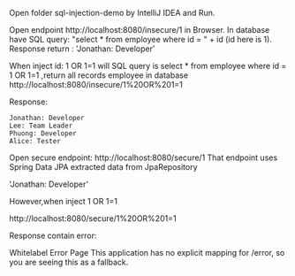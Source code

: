 Open folder sql-injection-demo by IntelliJ IDEA and Run.

Open endpoint http://localhost:8080/insecure/1 in Browser.
In database have SQL query: "select * from employee where id = " + id (id here is 1).
Response return : 'Jonathan: Developer'

When inject id: 1 OR 1=1 will SQL query is select * from employee where id = 1 OR 1=1 ,return all records employee in database
http://localhost:8080/insecure/1%20OR%201=1

Response:

```
Jonathan: Developer
Lee: Team Leader
Phuong: Developer
Alice: Tester
```

Open secure endpoint: http://localhost:8080/secure/1
That endpoint uses Spring Data JPA extracted data from JpaRepository

'Jonathan: Developer'

However,when inject 1 OR 1=1

http://localhost:8080/secure/1%20OR%201=1

Response contain error:

Whitelabel Error Page
This application has no explicit mapping for /error, so you are seeing this as a fallback.
